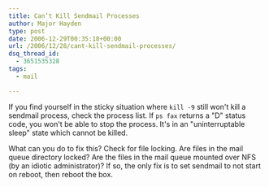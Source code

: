```yaml
---
title: Can’t Kill Sendmail Processes
author: Major Hayden
type: post
date: 2006-12-29T00:35:18+00:00
url: /2006/12/28/cant-kill-sendmail-processes/
dsq_thread_id:
  - 3651535328
tags:
  - mail

---
```

If you find yourself in the sticky situation where `kill -9` still won't kill a sendmail process, check the process list. If `ps fax` returns a "D" status code, you won't be able to stop the process. It's in an "uninterruptable sleep" state which cannot be killed.

What can you do to fix this? Check for file locking. Are files in the mail queue directory locked? Are the files in the mail queue mounted over NFS (by an idiotic administrator)? If so, the only fix is to set sendmail to not start on reboot, then reboot the box.
